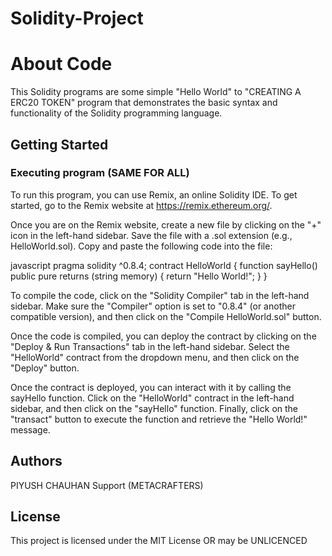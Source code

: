 # Solidity-Project
# About Code

This Solidity programs are some simple "Hello World" to "CREATING A ERC20 TOKEN" program that demonstrates the basic syntax and functionality of the Solidity programming language.


## Getting Started

### Executing program (SAME FOR ALL)

To run this program, you can use Remix, an online Solidity IDE. To get started, go to the Remix website at https://remix.ethereum.org/.

Once you are on the Remix website, create a new file by clicking on the "+" icon in the left-hand sidebar. Save the file with a .sol extension (e.g., HelloWorld.sol). Copy and paste the following code into the file:

javascript
pragma solidity ^0.8.4;
contract HelloWorld {
    function sayHello() public pure returns (string memory) {
        return "Hello World!";
    }
}


To compile the code, click on the "Solidity Compiler" tab in the left-hand sidebar. Make sure the "Compiler" option is set to "0.8.4" (or another compatible version), and then click on the "Compile HelloWorld.sol" button.

Once the code is compiled, you can deploy the contract by clicking on the "Deploy & Run Transactions" tab in the left-hand sidebar. Select the "HelloWorld" contract from the dropdown menu, and then click on the "Deploy" button.

Once the contract is deployed, you can interact with it by calling the sayHello function. Click on the "HelloWorld" contract in the left-hand sidebar, and then click on the "sayHello" function. Finally, click on the "transact" button to execute the function and retrieve the "Hello World!" message.

## Authors

PIYUSH CHAUHAN 
Support (METACRAFTERS)



## License

This project is licensed under the MIT License OR may be UNLICENCED
